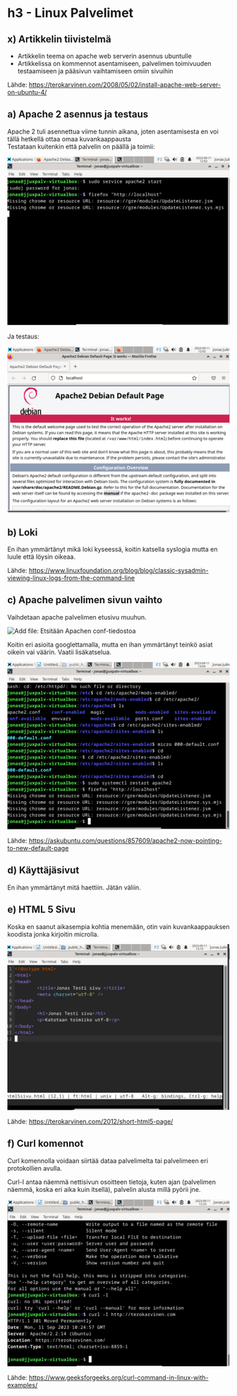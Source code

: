# h3 - Linux Palvelimet

## x) Artikkelin tiivistelmä

- Artikkelin teema on apache web serverin asennus ubuntulle
- Artikkelissa on kommennot asentamiseen, palvelimen toimivuuden testaamiseen ja pääsivun vaihtamiseen omiin sivuihin

Lähde: https://terokarvinen.com/2008/05/02/install-apache-web-server-on-ubuntu-4/

## a) Apache 2 asennus ja testaus

Apache 2 tuli asennettua viime tunnin aikana, joten asentamisesta en voi tällä hetkellä ottaa omaa kuvankaappausta  
Testataan kuitenkin että palvelin on päällä ja toimii:

![Add file: Apache päälle](apache2start.png)

Ja testaus:

![Add file: Apache testaus](apache2toimii.png)

## b) Loki

En ihan ymmärtänyt mikä loki kyseessä, koitin katsella syslogia mutta en luule että löysin oikeaa.

Lähde: https://www.linuxfoundation.org/blog/blog/classic-sysadmin-viewing-linux-logs-from-the-command-line

## c) Apache palvelimen sivun vaihto

Vaihdetaan apache palvelimen etusivu muuhun.

![Add file: Etsitään Apachen conf-tiedostoa](estitaanapacheconffilea.png)

Koitin eri asioita googlettamalla, mutta en ihan ymmärtänyt teinkö asiat oikein vai väärin. Vaatii lisäkatselua.

![Add file: Nyt en tiedä](apacheconffileamuutettu.png)

Lähde: https://askubuntu.com/questions/857609/apache2-now-pointing-to-new-default-page

## d) Käyttäjäsivut

En ihan ymmärtänyt mitä haettiin. Jätän väliin.

## e) HTML 5 Sivu

Koska en saanut aikasempia kohtia menemään, otin vain kuvankaappauksen koodista jonka kirjoitin microlla.

![Add file: HTML5 sivun koodi](html5sivukoodi.png)

Lähde:  https://terokarvinen.com/2012/short-html5-page/

## f) Curl komennot

Curl komennolla voidaan siirtää dataa palvelimelta tai palvelimeen eri protokollien avulla.

Curl-I antaa näemmä nettisivun osoitteen tietoja, kuten ajan (palvelimen näemmä, koska eri aika kuin itsellä),
palvelin alusta millä pyörii jne.

![Add file: Curl-I komento](curlikomento.png)

Lähde: https://www.geeksforgeeks.org/curl-command-in-linux-with-examples/
